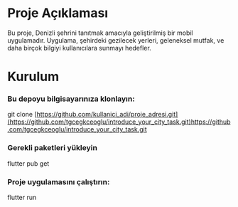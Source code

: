 # Proje Açıklaması

Bu proje, Denizli şehrini tanıtmak amacıyla geliştirilmiş bir mobil uygulamadır. Uygulama, şehirdeki gezilecek yerleri, geleneksel mutfak,  ve daha birçok bilgiyi kullanıcılara sunmayı hedefler.

# Kurulum

### Bu depoyu bilgisayarınıza klonlayın: 

git clone [https://github.com/kullanici_adi/proje_adresi.git](https://github.com/tgcegkceoglu/introduce_your_city_task.git)https://github.com/tgcegkceoglu/introduce_your_city_task.git

### Gerekli paketleri yükleyin

flutter pub get

### Proje uygulamasını çalıştırın:

flutter run




